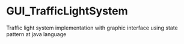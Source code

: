 # GUI_TrafficLightSystem
Traffic light system implementation with graphic interface using state pattern at java language
